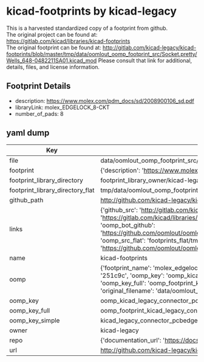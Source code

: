 # kicad-footprints by kicad-legacy  
This is a harvested standardized copy of a footprint from github.  
The original project can be found at:  
https://gitlab.com/kicad/libraries/kicad-footprints  
The original footprint can be found at:
http://gitlab.com/kicad-legacy/kicad-footprints/blob/master/tmp/data/oomlout_oomp_footprint_src/Socket.pretty/Wells_648-0482211SA01.kicad_mod
Please consult that link for additional, details, files, and license information.  
## Footprint Details
* description: https://www.molex.com/pdm_docs/sd/2008900106_sd.pdf  
* libraryLink: molex_EDGELOCK_8-CKT  
* number_of_pads: 8  
## yaml dump  
| Key | Value |  
| --- | --- |  
| file | data/oomlout_oomp_footprint_src/kicad-footprints/Connector_PCBEdge.pretty/molex_EDGELOCK_8-CKT.kicad_mod |  
| footprint | {'description': 'https://www.molex.com/pdm_docs/sd/2008900106_sd.pdf', 'libraryLink': 'molex_EDGELOCK_8-CKT', 'number_of_pads': 8} |  
| footprint_library_directory | footprint_library_owner/kicad-legacy_kicad-footprints |  
| footprint_library_directory_flat | tmp/data/oomlout_oomp_footprint_src/footprints_flat/kicad_legacy_connector_pcbedge_molex_edgelock_8_ckt/working |  
| github_path | http://github.com/kicad-legacy/kicad-footprints/blob/master/tmp/data/oomlout_oomp_footprint_src/Connector_PCBEdge.pretty/molex_EDGELOCK_8-CKT.kicad_mod |  
| links | {'github_src': 'http://gitlab.com/kicad-legacy/kicad-footprints/blob/master/tmp/data/oomlout_oomp_footprint_src/Socket.pretty/Wells_648-0482211SA01.kicad_mod', 'github_src_repo': 'https://gitlab.com/kicad/libraries/kicad-footprints', 'oomp_bot': 'tmp/data/oomlout_oomp_footprint_src/footprints/kicad_legacy_connector_pcbedge_molex_edgelock_8_ckt/working', 'oomp_bot_github': 'https://github.com/oomlout/oomlout_oomp_footprint_bot/tree/main/tmp/data/oomlout_oomp_footprint_src/footprints/kicad_legacy_connector_pcbedge_molex_edgelock_8_ckt/working', 'oomp_src_flat': 'footprints_flat/tmp/data/oomlout_oomp_footprint_src/footprints_flat/kicad_legacy_connector_pcbedge_molex_edgelock_8_ckt/working', 'oomp_src_flat_github': 'https://github.com/oomlout/oomlout_oomp_footprint_src/tree/main/tmp/data/oomlout_oomp_footprint_src/footprints_flat/kicad_legacy_connector_pcbedge_molex_edgelock_8_ckt/working'} |  
| name | kicad-footprints |  
| oomp | {'footprint_name': 'molex_edgelock_8_ckt', 'library_name': 'connector_pcbedge', 'md5': '251c9ca8e328b88db1b903461f26dae0', 'md5_10': '251c9ca8e3', 'md5_5': '251c9', 'md5_6': '251c9c', 'oomp_key': 'oomp_kicad_legacy_connector_pcbedge_molex_edgelock_8_ckt', 'oomp_key_extra': 'oomp_footprint_kicad_legacy_connector_pcbedge_molex_edgelock_8_ckt', 'oomp_key_full': 'oomp_footprint_kicad_legacy_connector_pcbedge_molex_edgelock_8_ckt_251c9c', 'oomp_key_simple': 'kicad_legacy_connector_pcbedge_molex_edgelock_8_ckt', 'original_filename': 'data/oomlout_oomp_footprint_src/kicad-footprints/Connector_PCBEdge.pretty/molex_EDGELOCK_8-CKT.kicad_mod', 'owner_name': 'kicad_legacy'} |  
| oomp_key | oomp_kicad_legacy_connector_pcbedge_molex_edgelock_8_ckt |  
| oomp_key_full | oomp_footprint_kicad_legacy_connector_pcbedge_molex_edgelock_8_ckt |  
| oomp_key_simple | kicad_legacy_connector_pcbedge_molex_edgelock_8_ckt |  
| owner | kicad-legacy |  
| repo | {'documentation_url': 'https://docs.github.com/rest/repos/repos#get-a-repository', 'message': 'Not Found'} |  
| url | http://github.com/kicad-legacy/kicad-footprints |  

